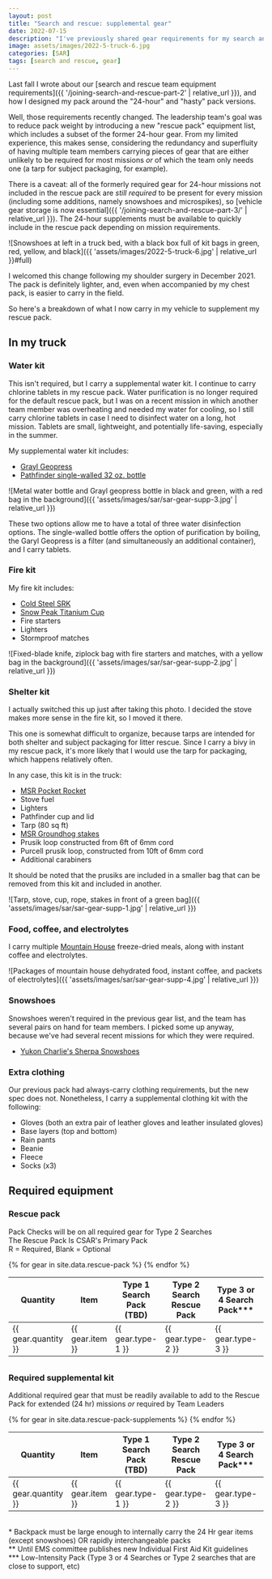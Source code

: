 ```yaml
---
layout: post
title: "Search and rescue: supplemental gear"
date: 2022-07-15
description: "I've previously shared gear requirements for my search and rescue team. Those requirements changed recently, so here's an update on the core pack and supplemental kit."
image: assets/images/2022-5-truck-6.jpg
categories: [SAR]
tags: [search and rescue, gear]
---
```


Last fall I wrote about our [search and rescue team equipment requirements]({{ '/joining-search-and-rescue-part-2' | relative_url }}), and how I designed my pack around the "24-hour" and "hasty" pack versions.

Well, those requirements recently changed. The leadership team's goal was to reduce pack weight by introducing a new "rescue pack" equipment list, which includes a subset of the former 24-hour gear. From my limited experience, this makes sense, considering the redundancy and superfluity of having multiple team members carrying pieces of gear that are either unlikely to be required for most missions _or_ of which the team only needs one (a tarp for subject packaging, for example).

There is a caveat: all of the formerly required gear for 24-hour missions not included in the rescue pack are _still required_ to be present for every mission (including some additions, namely snowshoes and microspikes), so [vehicle gear storage is now essential]({{ '/joining-search-and-rescue-part-3/' | relative_url }}). The 24-hour supplements must be available to quickly include in the rescue pack depending on mission requirements.

![Snowshoes at left in a truck bed, with a black box full of kit bags in green, red, yellow, and black]({{ 'assets/images/2022-5-truck-6.jpg' | relative_url }}#full)

I welcomed this change following my shoulder surgery in December 2021. The pack is definitely lighter, and, even when accompanied by my chest pack, is easier to carry in the field.

So here's a breakdown of what I now carry in my vehicle to supplement my rescue pack.

## In my truck

### Water kit

This isn't required, but I carry a supplemental water kit. I continue to carry chlorine tablets in my rescue pack. Water purification is no longer required for the default rescue pack, but I was on a recent mission in which another team member was overheating and needed my water for cooling, so I still carry chlorine tablets in case I need to disinfect water on a long, hot mission. Tablets are small, lightweight, and potentially life-saving, especially in the summer.

My supplemental water kit includes:

- [Grayl Geopress](https://grayl.com/)
- [Pathfinder single-walled 32 oz. bottle](https://www.survivalgear.us/products/pathfinder-32oz-stainless-steel-water-bottle-nesting-cup-set)

![Metal water bottle and Grayl geopress bottle in black and green, with a red bag in the background]({{ 'assets/images/sar/sar-gear-supp-3.jpg' | relative_url }})

These two options allow me to have a total of three water disinfection options. The single-walled bottle offers the option of purification by boiling, the Garyl Geopress is a filter (and simultaneously an additional container), and I carry tablets.

### Fire kit

My fire kit includes:

- [Cold Steel SRK](https://www.coldsteel.com/srk-sk-5/)
- [Snow Peak Titanium Cup](https://www.snowpeak.com/collections/titanium/products/titanium-single-450-cup-mg-043)
- Fire starters
- Lighters
- Stormproof matches

![Fixed-blade knife, ziplock bag with fire starters and matches, with a yellow bag in the background]({{ 'assets/images/sar/sar-gear-supp-2.jpg' | relative_url }})

### Shelter kit

I actually switched this up just after taking this photo. I decided the stove makes more sense in the fire kit, so I moved it there.

This one is somewhat difficult to organize, because tarps are intended for both shelter and subject packaging for litter rescue. Since I carry a bivy in my rescue pack, it's more likely that I would use the tarp for packaging, which happens relatively often.

In any case, this kit is in the truck:

- [MSR Pocket Rocket](https://www.msrgear.com/stoves/canister-stoves/pocketrocket-2-stove/09884.html)
- Stove fuel
- Lighters
- Pathfinder cup and lid
- Tarp (80 sq ft)
- [MSR Groundhog stakes](https://www.msrgear.com/tents/tent-accessories/groundhog-tent-stakes/05807.html)
- Prusik loop constructed from 6ft of 6mm cord
- Purcell prusik loop, constructed from 10ft of 6mm cord
- Additional carabiners

It should be noted that the prusiks are included in a smaller bag that can be removed from this kit and included in another.

![Tarp, stove, cup, rope, stakes in front of a green bag]({{ 'assets/images/sar/sar-gear-supp-1.jpg' | relative_url }})

### Food, coffee, and electrolytes

I carry multiple [Mountain House](https://mountainhouse.com/) freeze-dried meals, along with instant coffee and electrolytes.

![Packages of mountain house dehydrated food, instant coffee, and packets of electrolytes]({{ 'assets/images/sar/sar-gear-supp-4.jpg' | relative_url }})

### Snowshoes

Snowshoes weren't required in the previous gear list, and the team has several pairs on hand for team members. I picked some up anyway, because we've had several recent missions for which they were required.

- [Yukon Charlie's Sherpa Snowshoes](https://yukoncharlies.com/product/sherpa-snowshoes/)

### Extra clothing

Our previous pack had always-carry clothing requirements, but the new spec does not. Nonetheless, I carry a supplemental clothing kit with the following:

- Gloves (both an extra pair of leather gloves and leather insulated gloves)
- Base layers (top and bottom)
- Rain pants
- Beanie
- Fleece
- Socks (x3)

## Required equipment

### Rescue pack

<span class="post-meta">Pack Checks will be on all required gear for Type 2 Searches<br>
The Rescue Pack Is CSAR's Primary Pack<br>
R = Required, Blank = Optional<br></span>

<table style="width: 100%; table-layout: fixed; margin-bottom: 2em;">
    <tbody>
        <thead>
                <th><strong>Quantity</strong></th>
                <th><strong>Item</strong></th>
                <th><strong>Type 1 Search Pack (TBD)</strong></th>
                <th><strong>Type 2 Search Rescue Pack</strong></th>
                <th><strong>Type 3 or 4 Search Pack***</strong></th>
                <th><strong>Example</strong></th>
        </thead>    
    {% for gear in site.data.rescue-pack %}   
        <tr>
            <td>{{ gear.quantity }}</td>
            <td>{{ gear.item }}</td>
            <td>{{ gear.type-1 }}</td>
            <td>{{ gear.type-2 }}</td>
            <td>{{ gear.type-3 }}</td>
            <td>{{ gear.example }}</td>
        </tr>
    {% endfor %}    
    </tbody>    
</table>

### Required supplemental kit

<span class="post-meta">Additional required gear that must be readily available to add to the Rescue Pack for extended (24 hr) missions <em>or</em> required by Team Leaders</span>

<table style="width: 100%; table-layout: fixed; margin-bottom: 2em;">
    <tbody>
        <thead>
            <th><strong>Quantity</strong></th>
            <th><strong>Item</strong></th>
            <th><strong>Type 1 Search Pack (TBD)</strong></th>
            <th><strong>Type 2 Search Rescue Pack</strong></th>
            <th><strong>Type 3 or 4 Search Pack***</strong></th>
            <th><strong>Example</strong></th>
        </thead>    
    {% for gear in site.data.rescue-pack-supplements %}   
        <tr>
            <td>{{ gear.quantity }}</td>
            <td>{{ gear.item }}</td>
            <td>{{ gear.type-1 }}</td>
            <td>{{ gear.type-2 }}</td>
            <td>{{ gear.type-3 }}</td>
            <td>{{ gear.example }}</td>
        </tr>
    {% endfor %}    
    </tbody>    
</table>

<span class="post-meta">* Backpack must be large enough to internally carry the 24 Hr gear items (except snowshoes) OR rapidly interchangeable packs<br>
** Until EMS committee publishes new Individual First Aid Kit guidelines<br>
*** Low-Intensity Pack (Type 3 or 4 Searches or Type 2 searches that are close to support, etc)</span>